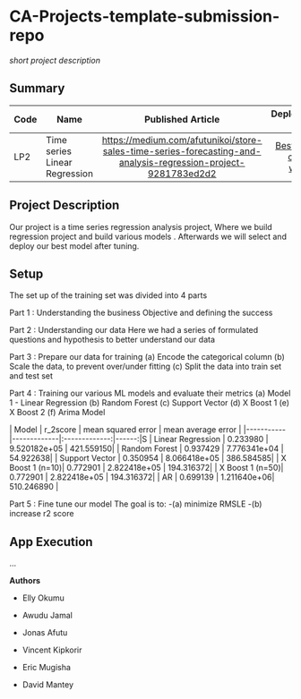 # CA-Projects-template-submission-repo
*short project description*

## Summary
| Code      | Name        | Published Article |  Deployed App |
|-----------|-------------|:-------------:|------:|
| LP2 | Time series Linear Regression |  https://medium.com/afutunikoi/store-sales-time-series-forecasting-and-analysis-regression-project-9281783ed2d2 | [Best app of the world](/) |

## Project Description
Our project is a time series regression analysis project, Where we build regression project and build various models . Afterwards we will select and deploy our best model after tuning. 

## Setup
The set up of the training set was divided into 4 parts 

Part 1 : Understanding the business Objective and defining the success 
     
Part 2 : Understanding our data 
    Here we had a series of formulated questions and hypothesis to better understand our data 


Part 3 : Prepare our data for training 
    (a) Encode the categorical column
    (b) Scale the data, to prevent over/under fitting 
    (c) Split the data into train set and test set 

Part 4 : Training our various ML models and evaluate their metrics 
    (a) Model 1 - Linear Regression 
    (b) Random Forest 
    (c) Support Vector 
    (d) X Boost 1
    (e) X Boost 2 
    (f) Arima Model

| Model   |   r_2score |  mean squared error | mean average error |
|-----------|-------------|:-------------:|------:|S
| Linear Regression | 0.233980 |	9.520182e+05 |	421.559150|
| Random Forest | 0.937429	| 7.776341e+04	| 54.922638|
| Support Vector | 0.350954	 | 8.066418e+05 |	386.584585|
| X Boost 1 (n=10)| 0.772901 |	2.822418e+05 |	194.316372|
| X Boost 1 (n=50)| 0.772901  |	2.822418e+05 |	194.316372|
|  AR | 0.699139 |	1.211640e+06|	510.246890 |


Part 5 : Fine tune our model
The goal is to: 
-(a) minimize RMSLE
-(b) increase r2 score  




## App Execution
...

**Authors**

- Elly Okumu

- Awudu Jamal

- Jonas Afutu

- Vincent Kipkorir 

- Eric Mugisha

- David Mantey

